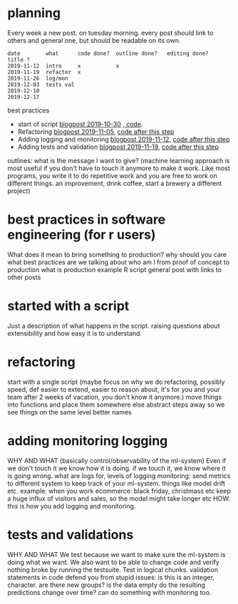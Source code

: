 # planning

Every week a new post. on tuesday morning. 
every post should link to others and general one, but should be readable on its own.

```
date        what      code done?  outline done?   editing done?   title ?
2019-11-12  intro     x           x
2019-11-19  refactor  x           
2019-11-26  log/mon   
2019-12-03  tests val 
2019-12-10
2019-12-17
```

best practices

* start of script [blogpost 2019-10-30]() [, code](https://github.com/RMHogervorst/example_best_practices_ml/tree/cd14929327b99a7c379eca896cdf7b471ccfd868).
* Refactoring [blogpost 2019-11-05](), [code after this step](https://github.com/RMHogervorst/example_best_practices_ml/tree/07f4d40c401efaa53713e255fd0caaf1e6554767)
* Adding logging and monitoring [blogpost 2019-11-12](), [code after this step](https://github.com/RMHogervorst/example_best_practices_ml/tree/91acc95f4cf3ce6258515f0c5d097019a01bbe9a)
* Adding tests and validation [blogpost 2019-11-19](), [code after this step]()


outlines: what is the message I want to give?
(machine learning approach is most useful if you don't have to touch it
anymore to make it work. Like most programs, you write it to do repetitive work and
you are free to work on different things. an improvement, drink coffee, start a brewery
a different project)

# best practices in software engineering (for r users)
What does it mean to bring something to production?
why should you care
what best practices are we talking about
who am I 
from proof of concept to production
what is production
example R script 
general post with links to other posts


# started with a script 
Just a description of what happens in the script.
raising questions about extensibility and how easy it is to understand.

# refactoring
start with a single script 
(maybe focus on why we do refactoring, possibly speed, def easier to extend, easier to reason about,
it's for you and your team after 2 weeks of vacation, you don't know it anymore.)
move things into functions and place them somewhere else
abstract steps away so we see things on the same level
better names


# adding monitoring logging
WHY AND WHAT
(basically control/observability of the ml-system) Even if we don't touch it
we know how it is doing. if we touch it, we know where it is going wrong.
what are logs for, levels of logging
monitoring: send metrics to different system to keep track of your ml-system.
things like model drift etc. example: when you work ecommerce: black friday, christmass etc 
keep a huge influx of visitors and sales, so the model might take longer etc
HOW: this is how you add logging and monitoring. 

# tests and validations
WHY AND WHAT
We test because we want to make sure the ml-system is doing what we want.
We also want to be able to change code and verify nothing broke by running 
the testsuite. 
Test in logical chunks.
validation statements in code defend you from stupid issues:
is this is an integer, character. are there new groups? is the data empty
do the resulting predictions change over time?
can do something with monitoring too.
